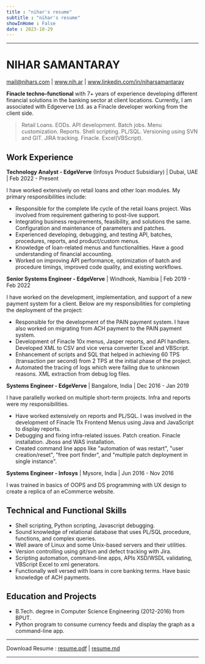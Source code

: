 ```yaml
---
title : "nihar's resume"
subtitle : "nihar's resume"
showInHome : False
date : 2023-10-29
---
```

            
---------------------------------------


NIHAR SAMANTARAY
================

mail@nihars.com | www.nih.ar | www.linkedin.com/in/niharsamantaray

**Finacle techno-functional** with 7+ years of experience developing different financial solutions in the banking sector at client locations. Currently, I am associated with Edgeverve Ltd. as a Finacle developer working from the client side.

>   Retail Loans. EODs. API development. Batch jobs. Menu customization. Reports. Shell scripting. PL/SQL. Versioning using SVN and GIT. JIRA tracking. Finacle. Excel(VBScript).

Work Experience
----------------

**Technology Analyst - EdgeVerve** (Infosys Product Subsidiary) | Dubai, UAE | Feb 2022 - Present

I have worked extensively on retail loans and other loan modules. My primary responsibilities include:

* Responsible for the complete life cycle of the retail loans project. Was involved from requirement gathering to post-live support.
* Integrating business requirements, feasibility, and solutions the same. Configuration and maintenance of parameters and patches.
* Experienced developing, debugging, and testing API, batches, procedures, reports, and product/custom menus.
* Knowledge of loan-related menus and functionalities. Have a good understanding of financial accounting.
* Worked on improving API performance, optimization of batch and procedure timings, improved code quality, and existing workflows.

**Senior Systems Engineer - EdgeVerve** | Windhoek, Namibia | Feb 2019 - Feb 2022 

I have worked on the development, implementation, and support of a new payment system for a client. Below are my responsibilities for completing the deployment of the project:  

* Responsible for the development of the PAIN payment system. I have also worked on migrating from ACH payment to the PAIN payment system.
* Development of Finacle 10x menus, Jasper reports, and API handlers. Developed XML to CSV and vice versa converter Excel and VBScript.
* Enhancement of scripts and SQL that helped in achieving 60 TPS (transaction per second) from 2 TPS at the initial phase of the project.  
* Automated the tracing of logs which were failing due to unknown reasons. XML extraction from debug log files. 
   
**Systems Engineer - EdgeVerve** | Bangalore, India | Dec 2016 - Jan 2019

I have parallelly worked on multiple short-term projects. Infra and reports were my responsibilities.  

* Have worked extensively on reports and PL/SQL. I was involved in the development of Finacle 11x Frontend Menus using Java and JavaScript to display reports.  
* Debugging and fixing infra-related issues. Patch creation. Finacle installation. Jboss and WAS installation.
* Created command line apps like "automation of was restart",  "user creation/reset", "free port finder", and "multiple patch deployment in single instance".  
   
**Systems Engineer - Infosys** | Mysore, India | Jun 2016 - Nov 2016

I was trained in basics of OOPS and DS programming with UX design to create a replica of an eCommerce website.  

Technical and Functional Skills
----------------
* Shell scripting, Python scripting, Javascript debugging. 
* Sound knowledge of relational database that uses PL/SQL procedure, functions, and complex queries.
* Well aware of Linux and some Unix-based servers and their utilities.  
* Version controlling using git/svn and defect tracking with Jira.  
* Scripting automation, command-line apps, APIs XSD/WSDL validating, VBScript Excel to xml generators.  
* Functionally well versed with loans in core banking terms. Have basic knowledge of ACH payments.

Education and Projects
----------------
* B.Tech. degree in Computer Science Engineering (2012-2016) from BPUT.  
* Python program to consume currency feeds and display the graph as a command-line app.

---------------------------------------

Download Resume : [resume.pdf](/resume.pdf) | [resume.md](/resume.md)

---------------------------------------
